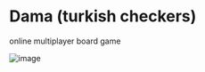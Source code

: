 # Dama (turkish checkers)

online multiplayer board game

![image](https://user-images.githubusercontent.com/41539949/82121199-d3f11400-9793-11ea-893c-d0d0b37a4c9a.png)
